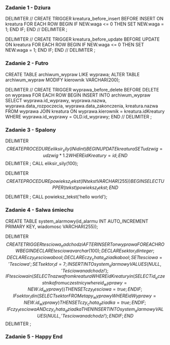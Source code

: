 ### Zadanie 1 - Dziura
DELIMITER //
CREATE TRIGGER kreatura_before_insert
BEFORE INSERT ON kreatura
FOR EACH ROW
BEGIN
IF NEW.waga <= 0
THEN
SET NEW.waga = 1;
END IF;
END
//
DELIMITER ;

DELIMITER //
CREATE TRIGGER kreatura_before_update
BEFORE UPDATE ON kreatura
FOR EACH ROW
BEGIN
IF NEW.waga <= 0
THEN
SET NEW.waga = 1;
END IF;
END
//
DELIMITER ;

### Zadanie 2 - Futro
CREATE TABLE archiwum_wypraw LIKE wyprawa;
ALTER TABLE archiwum_wypraw MODIFY kierownik VARCHAR(200);

DELIMITER //
CREATE TRIGGER wyprawa_before_delete
BEFORE DELETE on wyprawa
FOR EACH ROW
BEGIN
INSERT INTO archiwum_wypraw SELECT wyprawa.id_wyprawy, wyprawa.nazwa, wyprawa.data_rozpoczecia, wyprawa.data_zakonczenia, kreatura.nazwa FROM wyprawa JOIN kreatura ON wyprawa.kierownik = kreatura.idKreatury WHERE wyprawa.id_wyprawy = OLD.id_wyprawy;
END
//
DELIMITER ;

### Zadanie 3 - Spalony
DELIMITER $$
CREATE PROCEDURE eliksir_sily(IN id int)
BEGIN 
UPDATE kreatura SET udzwig = udzwig*1.2 WHERE idKreatury = id;
END
$$
DELIMITER ;
CALL eliksir_sily(100);

DELIMITER $$
CREATE PROCEDURE powieksz_tekst(IN tekst VARCHAR(255))
BEGIN 
SELECT UPPER(tekst) powieksz_tekst;
END
$$
DELIMITER ;
CALL powieksz_tekst('hello world');

### Zadanie 4 - Salwa śmiechu
CREATE TABLE system_alarmowy(id_alarmu INT AUTO_INCREMENT PRIMARY KEY, wiadomosc VARCHAR(255));

DELIMITER $$
CREATE TRIGGER tesciowa_nadchodzi
AFTER INSERT on wyprawa
FOR EACH ROW
BEGIN
DECLARE tesciowa varchar(100);
DECLARE sektor_id integer;
DECLARE czy_tesciowa bool;
DECLARE czy_chata_dziadka bool;
SET tesciowa = 'Tesciowa';
SET sektor_id = 7;
INSERT INTO system_alarmowy VALUES (NULL, 'Teściowa nadchodzi');
IF tesciowa in (SELECT nazwa from kreatura WHERE idKreatury in (SELECT id_uczestnika from uczestnicy where id_wyprawy=NEW.id_wyprawy)) 
THEN 
SET czy_tesciowa = true;
END IF;
IF sektor_id in (SELECT sektor FROM etapy_wyprawy WHERE idWyprawy=NEW.id_wyprawy) 
THEN 
SET czy_chata_dziadka = true;
END IF;
IF czy_tesciowa AND czy_chata_dziadka
THEN  
INSERT INTO system_alarmowy VALUES(NULL,'Tesciowa nadchodzi');
END IF;
END
$$
DELIMITER ;

### Zadanie 5 - Happy End

